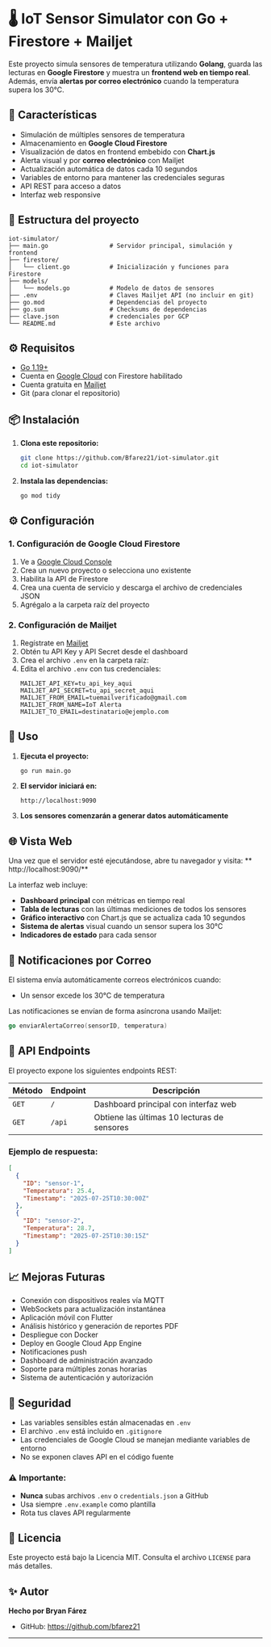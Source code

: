 # 🌡️ IoT Sensor Simulator con Go + Firestore + Mailjet

Este proyecto simula sensores de temperatura utilizando **Golang**, guarda las lecturas en **Google Firestore** y muestra un **frontend web en tiempo real**. Además, envía **alertas por correo electrónico** cuando la temperatura supera los 30°C.


## 🚀 Características

-  Simulación de múltiples sensores de temperatura
-  Almacenamiento en **Google Cloud Firestore**
-  Visualización de datos en frontend embebido con **Chart.js**
-  Alerta visual y por **correo electrónico** con Mailjet
-  Actualización automática de datos cada 10 segundos
-  Variables de entorno para mantener las credenciales seguras
-  API REST para acceso a datos
-  Interfaz web responsive

## 🧱 Estructura del proyecto

```
iot-simulator/
├── main.go                 # Servidor principal, simulación y frontend
├── firestore/
│   └── client.go           # Inicialización y funciones para Firestore
├── models/
│   └── models.go           # Modelo de datos de sensores
├── .env                    # Claves Mailjet API (no incluir en git)
├── go.mod                  # Dependencias del proyecto
├── go.sum                  # Checksums de dependencias
├── clave.json              # credenciales por GCP 
└── README.md               # Este archivo
```

## ⚙️ Requisitos

- [Go 1.19+](https://go.dev/dl/)
- Cuenta en [Google Cloud](https://console.cloud.google.com/) con Firestore habilitado
- Cuenta gratuita en [Mailjet](https://www.mailjet.com/)
- Git (para clonar el repositorio)

## 📦 Instalación

1. **Clona este repositorio:**
   ```bash
   git clone https://github.com/Bfarez21/iot-simulator.git
   cd iot-simulator
   ```

2. **Instala las dependencias:**
   ```bash
   go mod tidy
   ```

## ⚙️ Configuración

### 1. Configuración de Google Cloud Firestore

1. Ve a [Google Cloud Console](https://console.cloud.google.com/)
2. Crea un nuevo proyecto o selecciona uno existente
3. Habilita la API de Firestore
4. Crea una cuenta de servicio y descarga el archivo de credenciales JSON
5. Agrégalo a la carpeta raíz del proyecto
  

### 2. Configuración de Mailjet

1. Regístrate en [Mailjet](https://www.mailjet.com/)
2. Obtén tu API Key y API Secret desde el dashboard
3. Crea el archivo `.env` en la carpeta raíz:
4. Edita el archivo `.env` con tus credenciales:
   ```env
   MAILJET_API_KEY=tu_api_key_aqui
   MAILJET_API_SECRET=tu_api_secret_aqui
   MAILJET_FROM_EMAIL=tuemailverificado@gmail.com
   MAILJET_FROM_NAME=IoT Alerta
   MAILJET_TO_EMAIL=destinatario@ejemplo.com
   ```

## 🚀 Uso

1. **Ejecuta el proyecto:**
   ```bash
   go run main.go
   ```

2. **El servidor iniciará en:**
   ```
   http://localhost:9090
   ```

3. **Los sensores comenzarán a generar datos automáticamente**

## 🌐 Vista Web

Una vez que el servidor esté ejecutándose, abre tu navegador y visita:
** http://localhost:9090/**

La interfaz web incluye:

- **Dashboard principal** con métricas en tiempo real
- **Tabla de lecturas** con las últimas mediciones de todos los sensores
- **Gráfico interactivo** con Chart.js que se actualiza cada 10 segundos
- **Sistema de alertas** visual cuando un sensor supera los 30°C
- **Indicadores de estado** para cada sensor

## 📧 Notificaciones por Correo

El sistema envía automáticamente correos electrónicos cuando:

- Un sensor excede los 30°C de temperatura

Las notificaciones se envían de forma asíncrona usando Mailjet:

```go
go enviarAlertaCorreo(sensorID, temperatura)
```

## 🔌 API Endpoints

El proyecto expone los siguientes endpoints REST:

| Método | Endpoint | Descripción |
|--------|----------|-------------|
| `GET` | `/` | Dashboard principal con interfaz web |
| `GET` | `/api` | Obtiene las últimas 10 lecturas de sensores |


### Ejemplo de respuesta:

```json
[
  {
    "ID": "sensor-1",
    "Temperatura": 25.4,
    "Timestamp": "2025-07-25T10:30:00Z"
  },
  {
    "ID": "sensor-2", 
    "Temperatura": 28.7,
    "Timestamp": "2025-07-25T10:30:15Z"
  }
]
```

## 📈 Mejoras Futuras

-  Conexión con dispositivos reales vía MQTT
-  WebSockets para actualización instantánea
-  Aplicación móvil con Flutter
-  Análisis histórico y generación de reportes PDF
-  Despliegue con Docker
-  Deploy en Google Cloud App Engine
-  Notificaciones push
-  Dashboard de administración avanzado
-  Soporte para múltiples zonas horarias
-  Sistema de autenticación y autorización

## 🔐 Seguridad

-  Las variables sensibles están almacenadas en `.env`
-  El archivo `.env` está incluido en `.gitignore`
-  Las credenciales de Google Cloud se manejan mediante variables de entorno
-  No se exponen claves API en el código fuente

### ⚠️ Importante:
- **Nunca** subas archivos `.env` o `credentials.json` a GitHub
- Usa siempre `.env.example` como plantilla
- Rota tus claves API regularmente

## 📄 Licencia

Este proyecto está bajo la Licencia MIT. Consulta el archivo `LICENSE` para más detalles.

## ✨ Autor

**Hecho por Bryan Fárez**

- GitHub: https://github.com/bfarez21

---

